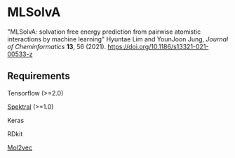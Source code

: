 # MLSolvA
"MLSolvA: solvation free energy prediction from pairwise atomistic interactions by machine learning"
Hyuntae Lim and YounJoon Jung, *Journal of Cheminformatics* **13**, 56 (2021).
https://doi.org/10.1186/s13321-021-00533-z

## Requirements
Tensorflow (>=2.0)

[Spektral](https://graphneural.network/, "spektral") (>=1.0)

Keras

RDkit

[Mol2vec](https://github.com/samoturk/mol2vec, "mol2vec")
